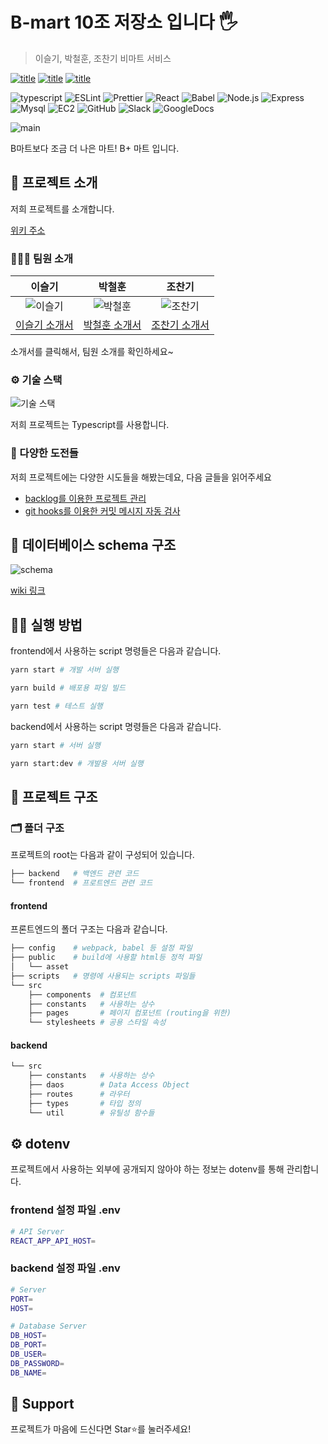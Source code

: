 # B-mart 10조 저장소 입니다 🖐

> 이슬기, 박철훈, 조찬기 비마트 서비스

[![title](https://img.shields.io/badge/DEVELOPER-이슬기-blue)](https://github.com/sss5793)
[![title](https://img.shields.io/badge/DEVELOPER-박철훈-blue)](https://github.com/brightchul)
[![title](https://img.shields.io/badge/DEVELOPER-조찬기-blue)](https://github.com/changicho)

![typescript](https://img.shields.io/badge/-TypeScript-007ACC?&logo=TypeScript&logoColor=white)
![ESLint](https://img.shields.io/badge/-ESLint-4B32C3?&logo=ESLint&logoColor=white)
![Prettier](https://img.shields.io/badge/-Prettier-F7B93E?&logo=Prettier&logoColor=white)
![React](https://img.shields.io/badge/-React-61DAFB?&logo=react&logoColor=white)
![Babel](https://img.shields.io/badge/-Babel-eece4f?&logo=Babel&logoColor=white)
![Node.js](https://img.shields.io/badge/-Node.js-339933?&logo=Node.js&logoColor=white)
![Express](https://img.shields.io/badge/-Express-191919?&logo=Node.js&logoColor=white)
![Mysql](https://img.shields.io/badge/-MySQL-4479A1?&logo=MySQL&logoColor=white)
![EC2](https://img.shields.io/badge/-EC2-232F3E?&logo=Amazon-AWS&logoColor=white)
![GitHub](https://img.shields.io/badge/-Github-181717?&logo=Github&logoColor=white)
![Slack](https://img.shields.io/badge/-Slack-4A154B?&logo=Slack&logoColor=white)
![GoogleDocs](https://img.shields.io/badge/-google%20docs-blue)

![main](https://user-images.githubusercontent.com/38618187/90328852-ca698900-dfda-11ea-9eb6-94463bb9770f.gif)

B마트보다 조금 더 나은 마트! B+ 마트 입니다.

## 📌 프로젝트 소개

저희 프로젝트를 소개합니다.

[위키 주소](https://github.com/woowa-techcamp-2020/bmart-10/wiki)

### 👨‍👨‍👧 팀원 소개

|                                                      이슬기                                                       |                                                   박철훈                                                    |                                                   조찬기                                                    |
| :---------------------------------------------------------------------------------------------------------------: | :---------------------------------------------------------------------------------------------------------: | :---------------------------------------------------------------------------------------------------------: |
| ![이슬기](https://avatars0.githubusercontent.com/u/36844660?s=460&u=47f744af941d6de450edbbe5f57b4e145b080298&v=4) |                   ![박철훈](https://avatars0.githubusercontent.com/u/57323359?s=460&v=4)                    |                   ![조찬기](https://avatars1.githubusercontent.com/u/38618187?s=460&v=4)                    |
|    [이슬기 소개서](https://github.com/woowa-techcamp-2020/bmart-10/wiki/introduce-%EC%9D%B4%EC%8A%AC%EA%B8%B0)    | [박철훈 소개서](https://github.com/woowa-techcamp-2020/bmart-10/wiki/introduce-%EB%B0%95%EC%B2%A0%ED%9B%88) | [조찬기 소개서](https://github.com/woowa-techcamp-2020/bmart-10/wiki/introduce-%EC%A1%B0%EC%B0%AC%EA%B8%B0) |

소개서를 클릭해서, 팀원 소개를 확인하세요~

### ⚙ 기술 스택

![기술 스택](https://user-images.githubusercontent.com/38618187/90329062-6778f180-dfdc-11ea-9754-6e2b40d81d04.png)

저희 프로젝트는 Typescript를 사용합니다.

### 💪 다양한 도전들

저희 프로젝트에는 다양한 시도들을 해봤는데요, 다음 글들을 읽어주세요

- [backlog를 이용한 프로젝트 관리](https://docs.google.com/spreadsheets/d/1gyMJOVOPhGRMWUTwD1kpeA1Ba2uewj1YoHgOcpYOZX8/edit?pli=1#gid=0)
- [git hooks를 이용한 커밋 메시지 자동 검사](https://github.com/woowa-techcamp-2020/bmart-10/wiki/Automatic-check-of-commit-message)

## 🌈 데이터베이스 schema 구조

![schema](https://user-images.githubusercontent.com/38618187/90085423-e6f39000-dd52-11ea-9377-24ef36e97964.png)

[wiki 링크](https://github.com/woowa-techcamp-2020/bmart-10/wiki/%5B%F0%9F%93%97-DB%5D-ERD)

## 👨‍💻 실행 방법

frontend에서 사용하는 script 명령들은 다음과 같습니다.

```bash
yarn start # 개발 서버 실행
```

```bash
yarn build # 배포용 파일 빌드
```

```bash
yarn test # 테스트 실행
```

backend에서 사용하는 script 명령들은 다음과 같습니다.

```bash
yarn start # 서버 실행
```

```bash
yarn start:dev # 개발용 서버 실행
```

## 🕋 프로젝트 구조

### 🗂 폴더 구조

프로젝트의 root는 다음과 같이 구성되어 있습니다.

```bash
├── backend   # 백엔드 관련 코드
└── frontend  # 프로트엔드 관련 코드
```

#### frontend

프론트엔드의 폴더 구조는 다음과 같습니다.

```bash
├── config    # webpack, babel 등 설정 파일
├── public    # build에 사용할 html등 정적 파일
│   └── asset
├── scripts   # 명령에 사용되는 scripts 파일들
└── src
    ├── components  # 컴포넌트
    ├── constants   # 사용하는 상수
    ├── pages       # 페이지 컴포넌트 (routing을 위한)
    └── stylesheets # 공용 스타일 속성
```

#### backend

```bash
└── src
    ├── constants   # 사용하는 상수
    ├── daos        # Data Access Object
    ├── routes      # 라우터
    ├── types       # 타입 정의
    └── util        # 유틸성 함수들
```

## ⚙️ dotenv

프로젝트에서 사용하는 외부에 공개되지 않아야 하는 정보는 dotenv를 통해 관리합니다.

### frontend 설정 파일 .env

```sh
# API Server
REACT_APP_API_HOST=
```

### backend 설정 파일 .env

```sh
# Server
PORT=
HOST=

# Database Server
DB_HOST=
DB_PORT=
DB_USER=
DB_PASSWORD=
DB_NAME=
```

## 🥴 Support

프로젝트가 마음에 드신다면 Star⭐️를 눌러주세요!
